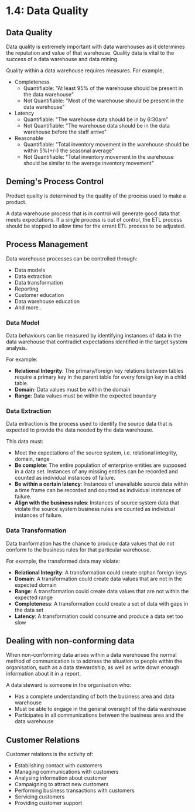 # 1.4: Data Quality

## Data Quality
Data quality is extremely important with data warehouses as it determines the
reputation and value of that warehouse. Quality data is vital to the success
of a data warehouse and data mining.

Quality within a data warehouse requires measures. For example,
- Completeness
    - Quantifiable: "At least 95% of the warehouse should be present in the data warehouse"
    - Not Quantifiable: "Most of the warehouse should be present in the data warehouse"
- Latency
    - Quantifiable: "The warehouse data should be in by 6:30am"
    - Not Quantifiable: "The warehouse data should be in the data warehouse 
    before the staff arrive"
- Reasonable
    - Quantifiable: "Total inventory movement in the warehouse should be within 
    5%(+/-) the seasonal average"
    - Not Quantifiable: "Total inventory movement in the warehouse should be similar
    to the average inventory movement"

## Deming's Process Control 
Product quality is determined by the quality of the process used to make a product.

A data warehouse process that is in control will generate good data that meets
expectations. If a single process is out of control, the ETL process should be stopped
to allow time for the errant ETL process to be adjusted.

## Process Management
Data warehouse processes can be controlled through:
- Data models
- Data extraction
- Data transformation
- Reporting
- Customer education
- Data warehouse education
- And more..

### Data Model
Data behaviours can be measured by identifying instances of data in the data warehouse
that contradict expectations identified in the target system analysis. 

For example:
- **Relational Integrity**: The primary/foreign key relations between tables require
a primary key in the parent table for every foreign key in a child table.
- **Domain**: Data values must be within the domain
- **Range**: Data values must be within the expected boundary

### Data Extraction
Data extraction is the process used to identify the source data that is expected 
to provide the data needed by the data warehouse.

This data must:
- Meet the expectations of the source system, i.e. relational integrity, domain, range
- **Be complete**: The entire population of enterprise entities are supposed in a data
set. Instances of any missing entities can be recorded and counted as individual instances
of failure.
- **Be within a certain latency**: Instances of unavailable source data within a time
frame can be recorded and counted as individual instances of failure.
- **Align with the business rules**: Instances of source system data that violate the
source system business rules are counted as individual instances of failure.

### Data Transformation
Data tranformation has the chance to produce data values that do not conform
to the business rules for that particular warehouse.

For example, the transformed data may violate:
- **Relational Integrity**: A transformation could create orphan foreign keys
- **Domain**: A transformation could create data values that are not in the expected domain
- **Range**: A transformation could create data values that are not within the expected range
- **Completeness**: A transformation could create a set of data with gaps in the data set
- **Latency**: A transformation could consume and produce a data set too slow

## Dealing with non-conforming data
When non-conforming data arises within a data warehouse the normal method of
communication is to address the situation to people within the organisation, such as
a data stewardship, as well as write down enough information about it in a report.

A data steward is someone in the organisation who:
- Has a complete understanding of both the business area and data warehouse
- Must be able to engage in the general oversight of the data warehouse
- Participates in all communications between the business area and the data warehouse

## Customer Relations
Customer relations is the activity of: 
- Establishing contact with customers
- Managing communications with customers
- Analysing information about customer
- Campaigning to attract new customers
- Performing business transactions with customers
- Servicing customers
- Providing customer support

